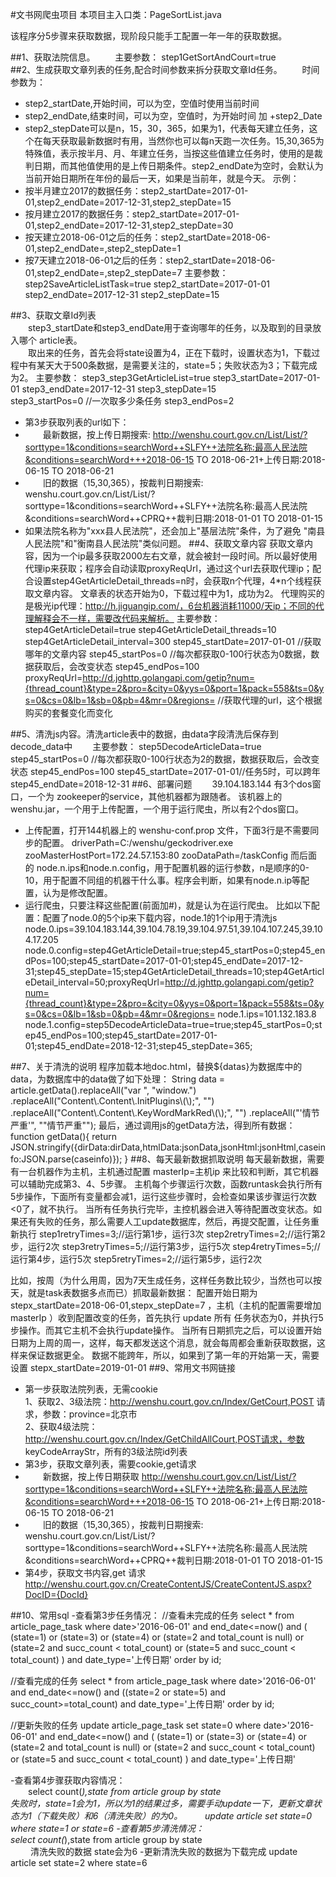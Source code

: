 #文书网爬虫项目
本项目主入口类：PageSortList.java

该程序分5步骤来获取数据，现阶段只能手工配置一年一年的获取数据。

##1、获取法院信息。
&emsp;&emsp;主要参数： step1GetSortAndCourt=true  
##2、生成获取文章列表的任务,配合时间参数来拆分获取文章Id任务。
&emsp;&emsp;时间参数为：
- step2_startDate,开始时间，可以为空，空值时使用当前时间
- step2_endDate,结束时间，可以为空，空值时，为开始时间 加 +step2_Date 
- step2_stepDate可以是n，15，30，365，如果为1，代表每天建立任务，这个在每天获取最新数据时有用，当然你也可以每n天跑一次任务。15,30,365为特殊值，表示按半月、月、年建立任务，当按这些值建立任务时，使用的是裁判日期，而其他值使用的是上传日期条件。step2_endDate为空时，会默认为当前开始日期所在年份的最后一天，如果是当前年，就是今天。
示例： 
-	按半月建立2017的数据任务：step2_startDate=2017-01-01,step2_endDate=2017-12-31,step2_stepDate=15
-	按月建立2017的数据任务：step2_startDate=2017-01-01,step2_endDate=2017-12-31,step2_stepDate=30
-	按天建立2018-06-01之后的任务：step2_startDate=2018-06-01,step2_endDate=,step2_stepDate=1
-	按7天建立2018-06-01之后的任务：step2_startDate=2018-06-01,step2_endDate=,step2_stepDate=7
	主要参数： 
		step2SaveArticleListTask=true
		step2_startDate=2017-01-01
		step2_endDate=2017-12-31
		step2_stepDate=15  
		
##3、获取文章Id列表  
&emsp;&emsp;step3_startDate和step3_endDate用于查询哪年的任务，以及取到的目录放入哪个 article表。  
&emsp;&emsp;取出来的任务，首先会将state设置为4，正在下载时，设置状态为1，下载过程中有某天大于500条数据，是需要关注的，state=5；失败状态为3；下载完成为2。
	主要参数： 
	step3_step3GetArticleList=true 
	step3_startDate=2017-01-01
	step3_endDate=2017-12-31
	step3_stepDate=15	
	step3_startPos=0 //一次取多少条任务
	step3_endPos=2
- 第3步获取列表的url如下：  
 - &emsp;&emsp;最新数据，按上传日期搜索:
http://wenshu.court.gov.cn/List/List/?sorttype=1&conditions=searchWord++SLFY++法院名称:最高人民法院&conditions=searchWord+++2018-06-15 TO 2018-06-21+上传日期:2018-06-15 TO 2018-06-21  
 - &emsp;&emsp;旧的数据（15,30,365），按裁判日期搜索:
wenshu.court.gov.cn/List/List/?sorttype=1&conditions=searchWord++SLFY++法院名称:最高人民法院&conditions=searchWord++CPRQ++裁判日期:2018-01-01 TO 2018-01-15
- 如果法院名称为"xxx县人民法院"，还会加上"基层法院"条件，为了避免 "南县人民法院"和"衡南县人民法院"类似问题。
##4、获取文章内容
	获取文章内容，因为一个ip最多获取2000左右文章，就会被封一段时间。所以最好使用代理ip来获取；程序会自动读取proxyReqUrl，通过这个url去获取代理ip；配合设置step4GetArticleDetail_threads=n时，会获取n个代理，4*n个线程获取文章内容。
	文章表的状态开始为0，下载过程中为1，成功为2。
	代理购买的是极光ip代理：http://h.jiguangip.com/，6台机器消耗11000/天ip；不同的代理解释会不一样，需要改代码来解析。
	主要参数： 
		step4GetArticleDetail=true
		step4GetArticleDetail_threads=10
		step4GetArticleDetail_interval=300
		step45_startDate=2017-01-01	//获取哪年的文章内容
		step45_startPos=0	//每次都获取0-100行状态为0数据，数据获取后，会改变状态
		step45_endPos=100
		proxyReqUrl=http://d.jghttp.golangapi.com/getip?num={thread_count}&type=2&pro=&city=0&yys=0&port=1&pack=558&ts=0&ys=0&cs=0&lb=1&sb=0&pb=4&mr=0&regions=		//获取代理的url，这个根据购买的套餐变化而变化
		
##5、清洗js内容。清洗article表中的数据，由data字段清洗后保存到decode_data中
&emsp;&emsp;主要参数： step5DecodeArticleData=true
			step45_startPos=0	//每次都获取0-100行状态为2的数据，数据获取后，会改变状态
			step45_endPos=100
			step45_startDate=2017-01-01//任务5时，可以跨年
			step45_endDate=2018-12-31
##6、部署问题
&emsp;&emsp;39.104.183.144  有3个dos窗口，一个为 zookeeper的service，其他机器都为跟随者。
	该机器上的wenshu.jar，一个用于上传配置，一个用于运行爬虫，所以有2个dos窗口。
-	上传配置，打开144机器上的 wenshu-conf.prop 文件，下面3行是不需要同步的配置。
	driverPath=C:/wenshu/geckodriver.exe
	zooMasterHostPort=172.24.57.153:80
	zooDataPath=/taskConfig
	而后面的 node.n.ips和node.n.config，用于配置机器的运行参数，n是顺序的0-10，用于配置不同组的机器干什么事。程序会判断，如果有node.n.ip等配置，认为是修改配置。
-	运行爬虫，只要注释这些配置(前面加#)，就是认为在运行爬虫。
	比如以下配置：配置了node.0的5个ip来下载内容，node.1的1个ip用于清洗js
	node.0.ips=39.104.183.144,39.104.78.19,39.104.97.51,39.104.107.245,39.104.17.205
	node.0.config=step4GetArticleDetail=true;step45_startPos=0;step45_endPos=100;step45_startDate=2017-01-01;step45_endDate=2017-12-31;step45_stepDate=15;step4GetArticleDetail_threads=10;step4GetArticleDetail_interval=50;proxyReqUrl=http://d.jghttp.golangapi.com/getip?num={thread_count}&type=2&pro=&city=0&yys=0&port=1&pack=558&ts=0&ys=0&cs=0&lb=1&sb=0&pb=4&mr=0&regions=
	node.1.ips=101.132.183.8
	node.1.config=step5DecodeArticleData=true=true;step45_startPos=0;step45_endPos=100;step45_startDate=2017-01-01;step45_endDate=2018-12-31;step45_stepDate=365;

##7、关于清洗的说明
	程序加载本地doc.html，替换${datas}为数据库中的data，为数据库中的data做了如下处理：
	String data = article.getData().replaceAll("var ", "window.")
							.replaceAll("Content\\.Content\\.InitPlugins\\(\\);", "")
							.replaceAll("Content\\.Content\\.KeyWordMarkRed\\(\\);", "")
							.replaceAll("'情节严重'", "\"情节严重\"");
	最后，通过调用js的getData方法，得到所有数据：
	function getData(){
			return JSON.stringify({dirData:dirData,htmlData:jsonData,jsonHtml:jsonHtml,caseinfo:JSON.parse(caseinfo)});
		}
##8、每天最新数据抓取说明
每天最新数据，需要有一台机器作为主机，主机通过配置 masterIp=主机ip 来比较和判断，其它机器可以辅助完成第3、4、5步骤。
主机每个步骤运行次数，函数runtask会执行所有5步操作，下面所有变量都会减1，运行这些步骤时，会检查如果该步骤运行次数<0了，就不执行。
当所有任务执行完毕，主控机器会进入等待配置改变状态。如果还有失败的任务，那么需要人工update数据库，然后，再提交配置，让任务重新执行
	step1retryTimes=3;//运行第1步，运行3次
	step2retryTimes=2;//运行第2步，运行2次
	step3retryTimes=5;//运行第3步，运行5次
	step4retryTimes=5;//运行第4步，运行5次
	step5retryTimes=2;//运行第5步，运行2次
	
比如，按周（为什么用周，因为7天生成任务，这样任务数比较少，当然也可以按天，就是task表数据多点而已）抓取最新数据：
	配置开始日期为 stepx_startDate=2018-06-01,stepx_stepDate=7 ，主机（主机的配置需要增加 masterIp ）收到配置改变的任务，首先执行 update 所有 任务状态为0，并执行5步操作。而其它主机不会执行update操作。
	当所有日期抓完之后，可以设置开始日期为上周的周一，这样，每天都发送这个消息，就会每周都会重新获取数据，这样来保证数据更全。
	数据不能跨年，所以，如果到了第一年的开始第一天，需要设置 stepx_startDate=2019-01-01
##9、常用文书网链接
- 第一步获取法院列表，无需cookie  
1、获取2、3级法院：http://wenshu.court.gov.cn/Index/GetCourt,POST 请求，参数：province=北京市  
2、获取4级法院： http://wenshu.court.gov.cn/Index/GetChildAllCourt,POST请求，参数 keyCodeArrayStr，所有的3级法院id列表
- 第3步，获取文章列表，需要cookie,get请求  
 - &emsp;&emsp;新数据，按上传日期获取
http://wenshu.court.gov.cn/List/List/?sorttype=1&conditions=searchWord++SLFY++法院名称:最高人民法院&conditions=searchWord+++2018-06-15 TO 2018-06-21+上传日期:2018-06-15 TO 2018-06-21
 - &emsp;&emsp;旧的数据（15,30,365），按裁判日期搜索:
wenshu.court.gov.cn/List/List/?sorttype=1&conditions=searchWord++SLFY++法院名称:最高人民法院&conditions=searchWord++CPRQ++裁判日期:2018-01-01 TO 2018-01-15
- 第4步，获取文书内容,get 请求
http://wenshu.court.gov.cn/CreateContentJS/CreateContentJS.aspx?DocID={DocId}

##10、常用sql
-查看第3步任务情况：
//查看未完成的任务
select * from article_page_task where 
 date>'2016-06-01' and end_date<=now() and (
	(state=1) or (state=3) or (state=4)
	or (state=2 and total_count is null)
	or (state=2 and succ_count < total_count)
	or (state=5 and succ_count < total_count)
 )
and date_type='上传日期' order by id;

//查看完成的任务
select * from article_page_task where 
 date>'2016-06-01' and end_date<=now() and ((state=2 or state=5) and succ_count>=total_count)
and date_type='上传日期' order by id;

//更新失败的任务
update article_page_task set state=0 where  date>'2016-06-01' and end_date<=now() and (
	(state=1) or (state=3) or (state=4)
	or (state=2 and total_count is null)
	or (state=2 and succ_count < total_count)
	or (state=5 and succ_count < total_count)
)
and date_type='上传日期'

-查看第4步骤获取内容情况：  
&emsp;&emsp;select count(*),state from article group by state  
失败时，state=1会为1，所以为1的结果过多，需要手动update一下，更新文章状态为1（下载失败）和6（清洗失败）的为0。
&emsp;&emsp; update article set state=0 where state=1 or state=6
-查看第5步清洗情况：  
	select count(*),state from article group by state  
&emsp;&emsp; 清洗失败的数据 state会为6
-更新清洗失败的数据为下载完成
	update article set state=2 where state=6